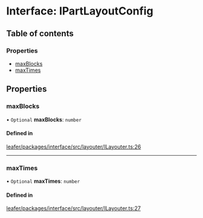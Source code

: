 # Interface: IPartLayoutConfig

## Table of contents

### Properties

- [maxBlocks](IPartLayoutConfig.md#maxblocks)
- [maxTimes](IPartLayoutConfig.md#maxtimes)

## Properties

### maxBlocks

• `Optional` **maxBlocks**: `number`

#### Defined in

[leafer/packages/interface/src/layouter/ILayouter.ts:26](https://github.com/leaferjs/leafer/blob/8d161c2/packages/interface/src/layouter/ILayouter.ts#L26)

___

### maxTimes

• `Optional` **maxTimes**: `number`

#### Defined in

[leafer/packages/interface/src/layouter/ILayouter.ts:27](https://github.com/leaferjs/leafer/blob/8d161c2/packages/interface/src/layouter/ILayouter.ts#L27)
